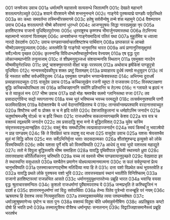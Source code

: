 001  जनमेजय उवाच
001a धर्मात्मनि महासत्त्वे सत्यसन्धे जितात्मनि
001c देवव्रते महाभागे शरतल्पगतेऽच्युते
002a शयाने वीरशयने भीष्मे शन्तनुनन्दने
002c गाङ्गेये पुरुषव्याघ्रे पाण्डवैः पर्युपस्थिते
003a काः कथाः समवर्तन्त तस्मिन्वीरसमागमे
003c हतेषु सर्वसैन्येषु तन्मे शंस महामुने
004  वैशम्पायन उवाच
004a शरतल्पगते भीष्मे कौरवाणां धुरन्धरे
004c आजग्मुरृषयः सिद्धा नारदप्रमुखा नृप
005a हतशिष्टाश्च राजानो युधिष्ठिरपुरोगमाः
005c धृतराष्ट्रश्च कृष्णश्च भीमार्जुनयमास्तथा
006a तेऽभिगम्य महात्मानो भरतानां पितामहम्
006c अन्वशोचन्त गाङ्गेयमादित्यं पतितं यथा
007a मुहूर्तमिव च ध्यात्वा नारदो देवदर्शनः
007c उवाच पाण्डवान्सर्वान्हतशिष्टांश्च पार्थिवान्
008a प्राप्तकालं च आचक्षे भीष्मोऽयमनुयुज्यताम्
008c अस्तमेति हि गाङ्गेयो भानुमानिव भारत
009a अयं प्राणानुत्सिसृक्षुस्तं सर्वेऽभ्येत्य पृच्छत
009c कृत्स्नान्हि विविधान्धर्मांश्चातुर्वर्ण्यस्य वेत्त्ययम्
010a एष वृद्धः पुरा लोकान्सम्प्राप्नोति तनुत्यजाम्
010c तं शीघ्रमनुयुञ्जध्वं संशयान्मनसि स्थितान्
011a एवमुक्ता नारदेन भीष्ममीयुर्नराधिपाः
011c प्रष्टुं चाशक्नुवन्तस्ते वीक्षां चक्रुः परस्परम्
012a अथोवाच हृषीकेशं पाण्डुपुत्रो युधिष्ठिरः
012c नान्यस्त्वद्देवकीपुत्र शक्तः प्रष्टुं पितामहम्
013a प्रव्याहारय दुर्धर्ष त्वमग्रे मधुसूदन
013c त्वं हि नस्तात सर्वेषां सर्वधर्मविदुत्तमः
014a एवमुक्तः पाण्डवेन भगवान्केशवस्तदा
014c अभिगम्य दुराधर्षं प्रव्याहारयदच्युतः
015  वासुदेव उवाच
015a कच्चित्सुखेन रजनी व्युष्टा ते राजसत्तम
015c विस्पष्टलक्षणा बुद्धिः कच्चिच्चोपस्थिता तव
016a कच्चिज्ज्ञानानि सर्वाणि प्रतिभान्ति च तेऽनघ
016c न ग्लायते च हृदयं न च ते व्याकुलं मनः
017  भीष्म उवाच
017a दाहो मोहः श्रमश्चैव क्लमो ग्लानिस्तथा रुजा
017c तव प्रसादाद्गोविन्द सद्यो व्यपगतानघ
018a यच्च भूतं भविष्यच्च भवच्च परमद्युते
018c तत्सर्वमनुपश्यामि पाणौ फलमिवाहितम्
019a वेदोक्ताश्चैव ये धर्मा वेदान्तनिहिताश्च ये
019c तान्सर्वान्सम्प्रपश्यामि वरदानात्तवाच्युत
020a शिष्टैश्च धर्मो यः प्रोक्तः स च मे हृदि वर्तते
020c देशजातिकुलानां च धर्मज्ञोऽस्मि जनार्दन
021a चतुर्ष्वाश्रमधर्मेषु योऽर्थः स च हृदि स्थितः
021c राजधर्मांश्च सकलानवगच्छामि केशव
022a यत्र यत्र च वक्तव्यं तद्वक्ष्यामि जनार्दन
022c तव प्रसादाद्धि शुभा मनो मे बुद्धिराविशत्
023a युवेव चास्मि संवृत्तस्त्वदनुध्यानबृंहितः
023c वक्तुं श्रेयः समर्थोऽस्मि त्वत्प्रसादाज्जनार्दन
024a स्वयं किमर्थं तु भवाञ्श्रेयो न प्राह पाण्डवम्
024c किं ते विवक्षितं चात्र तदाशु वद माधव
025  वासुदेव उवाच
025a यशसः श्रेयसश्चैव मूलं मां विद्धि कौरव
025c मत्तः सर्वेऽभिनिर्वृत्ता भावाः सदसदात्मकाः
026a शीतांशुश्चन्द्र इत्युक्ते को लोके विस्मयिष्यति
026c तथैव यशसा पूर्णे मयि को विस्मयिष्यति
027a आधेयं तु मया भूयो यशस्तव महाद्युते
027c ततो मे विपुला बुद्धिस्त्वयि भीष्म समाहिता
028a यावद्धि पृथिवीपाल पृथिवी स्थास्यते ध्रुवा
028c तावत्तवाक्षया कीर्तिर्लोकाननु चरिष्यति
029a यच्च त्वं वक्ष्यसे भीष्म पाण्डवायानुपृच्छते
029c वेदप्रवादा इव ते स्थास्यन्ति वसुधातले
030a यश्चैतेन प्रमाणेन योक्ष्यत्यात्मानमात्मना
030c स फलं सर्वपुण्यानां प्रेत्य चानुभविष्यति
031a एतस्मात्कारणाद्भीष्म मतिर्दिव्या मया हि ते
031c दत्ता यशो विप्रथेत कथं भूयस्तवेति ह
032a यावद्धि प्रथते लोके पुरुषस्य यशो भुवि
032c तावत्तस्याक्षयं स्थानं भवतीति विनिश्चितम्
033a राजानो हतशिष्टास्त्वां राजन्नभित आसते
033c धर्माननुयुयुक्षन्तस्तेभ्यः प्रब्रूहि भारत
034a भवान्हि वयसा वृद्धः श्रुताचारसमन्वितः
034c कुशलो राजधर्माणां पूर्वेषामपराश्च ये
035a जन्मप्रभृति ते कश्चिद्वृजिनं न ददर्श ह
035c ज्ञातारमनुधर्माणां त्वां विदुः सर्वपार्थिवाः
036a तेभ्यः पितेव पुत्रेभ्यो राजन्ब्रूहि परं नयम्
036c ऋषयश्च हि देवाश्च त्वया नित्यमुपासिताः
037a तस्माद्वक्तव्यमेवेह त्वया पश्याम्यशेषतः
037c धर्माञ्शुश्रूषमाणेभ्यः पृष्टेन च सता पुनः
038a वक्तव्यं विदुषा चेति धर्ममाहुर्मनीषिणः
038c अप्रतिब्रुवतः कष्टो दोषो हि भवति प्रभो
039a तस्मात्पुत्रैश्च पौत्रैश्च धर्मान्पृष्टः सनातनान्
039c विद्वाञ्जिज्ञासमानैस्त्वं प्रब्रूहि भरतर्षभ

